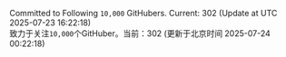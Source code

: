 Committed to Following `10,000` GitHubers. Current: <!-- FOLLOWING_COUNT -->302<!-- FOLLOWING_COUNT --> (Update at UTC <!-- LAST_UPDATED -->2025-07-23 16:22:18<!-- LAST_UPDATED -->)<br>
致力于关注`10,000`个GitHuber。当前：<!-- FOLLOWING_COUNT -->302<!-- FOLLOWING_COUNT --> (更新于北京时间 <!-- LAST_UPDATED_CST -->2025-07-24 00:22:18<!-- LAST_UPDATED_CST -->)
